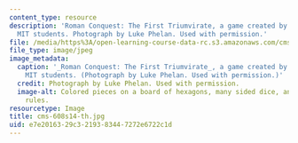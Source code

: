 ```yaml
---
content_type: resource
description: 'Roman Conquest: The First Triumvirate, a game created by a group of
  MIT students. Photograph by Luke Phelan. Used with permission.'
file: /media/https%3A/open-learning-course-data-rc.s3.amazonaws.com/cms-608-game-design-spring-2014/e7e2016329c3219383447272e6722c1d_cms-608s14-th.jpg
file_type: image/jpeg
image_metadata:
  caption: '_Roman Conquest: The First Triumvirate_, a game created by a group of
    MIT students. (Photograph by Luke Phelan. Used with permission.)'
  credit: Photograph by Luke Phelan. Used with permission.
  image-alt: Colored pieces on a board of hexagons, many sided dice, and a sheet of
    rules.
resourcetype: Image
title: cms-608s14-th.jpg
uid: e7e20163-29c3-2193-8344-7272e6722c1d
---
```

